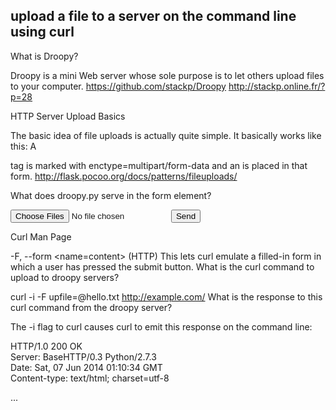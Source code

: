 ## upload a file to a server on the command line using curl  

What is Droopy?

Droopy is a mini Web server whose sole purpose is to let others upload files to your computer.
https://github.com/stackp/Droopy http://stackp.online.fr/?p=28

HTTP Server Upload Basics

The basic idea of file uploads is actually quite simple. It basically works like this: A

tag is marked with enctype=multipart/form-data and an is placed in that form.
http://flask.pocoo.org/docs/patterns/fileuploads/

What does droopy.py serve in the form element?

<form method="post" enctype="multipart/form-data" action="">
  <input name="upfile" type="file" multiple="yes">
  <input value="Send" onclick="swap()" type="submit">
</form>
Curl Man Page

-F, --form <name=content>
      (HTTP)  This  lets curl emulate a filled-in form in which a user
      has pressed the submit button.
What is the curl command to upload to droopy servers?

curl -i -F upfile=@hello.txt http://example.com/
What is the response to this curl command from the droopy server?

The -i flag to curl causes curl to emit this response on the command line:

HTTP/1.0 200 OK  
Server: BaseHTTP/0.3 Python/2.7.3  
Date: Sat, 07 Jun 2014 01:10:34 GMT  
Content-type: text/html; charset=utf-8  


<!doctype html>
<html>
<head><title> File received </title>
...
</html>
